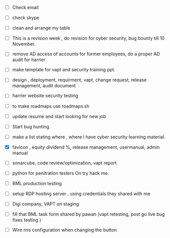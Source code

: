 
- [ ] Check email
- [ ] check skype 
- [ ] clean and arrange my table 
- [ ] This is a revision week , do revision for cyber security, bug bounty till 10 November.
- [ ] remove AD access of accounts for former employees, do a proper AD audit for harrier
- [ ] make template for vapt and security training ppt.
- [ ] design , deployment, requirment, vapt, change request, release management, audit document 
- [ ] harrier website security testing 
- [ ] to make roadmaps use roadmaps.sh
- [ ] update resume and start looking for new job
- [ ] Start bug hunting 
- [ ] make a list stating where , where I have cyber security learning material.
- [x] favicon , equity dividend %, release management, usermanual, admin manual
- [ ] sonarcube, code review/optimization, vapt report 
- [ ] python for penitration testers On try hack me.
- [ ] BML production testing 
- [ ] setup RDP hosting server , using credentials they shared with me
- [ ] Digi company, VAPT on staging 
- [ ] fill that BML task form shared by pawan (vapt retesting, post go live bug fixes testing )
- [ ] Wire mis configuration when changing the button



